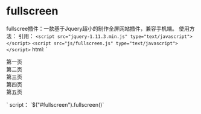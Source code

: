 # fullscreen
fullscree插件：一款基于Jquery超小的制作全屏网站插件，兼容手机端。
使用方法：
引用：
`<script src="jquery-1.11.3.min.js" type="text/javascript"></script>`
 `<script src="js/fullscreen.js" type="text/javascript"></script>`
html:
`<div id="fullscreen">
			<div>第一页</div>
			<div>第二页</div>
			<div>第三页</div>
			<div>第四页</div>
			<div>第五页</div>
</div>`
script：
`$("#fullscreen").fullscreen()`
